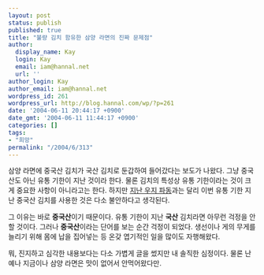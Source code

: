 ```yaml
---
layout: post
status: publish
published: true
title: "불량 김치 함유한 삼양 라면의 진짜 문제점"
author:
  display_name: Kay
  login: Kay
  email: iam@hannal.net
  url: ''
author_login: Kay
author_email: iam@hannal.net
wordpress_id: 261
wordpress_url: http://blog.hannal.com/wp/?p=261
date: '2004-06-11 20:44:17 +0900'
date_gmt: '2004-06-11 11:44:17 +0900'
categories: []
tags:
- "희망"
permalink: "/2004/6/313"
---
```

<p>삼양 라면에 중국산 김치가 국산 김치로 둔갑하여 들어갔다는 보도가 나왔다. 그냥 중국산도 아닌 유통 기한이 지난 것이라 한다. 물론 김치의 특성상 유통 기한이라는 것이 크게 중요한 사항이 아니라고는 한다. 하지만 <a href="http://reedyfox.com/bbs/view.php?id=fox&no=803" target="_Blank">지난 우지 파동</a>과는 달리 이번 유통 기한 지난 중국산 김치를 사용한 것은 다소 불안하다고 생각된다.</p>
<p>그 이유는 바로 <b>중국산</b>이기 때문이다. 유통 기한이 지난 <b>국산</b> 김치라면 아무런 걱정을 안할 것이다. 그러나 <b>중국산</b>이라는 단어를 보는 순간 걱정이 되었다. 생선이나 게의 무게를 늘리기 위해 몸에 납을 집어넣는 등 온갖 엽기적인 일을 많이도 자행해왔다.</p>
<p>뭐, 진지하고 심각한 내용보다는 다소 가볍게 글을 썼지만 내 솔직한 심정이다. 물론 난 예나 지금이나 삼양 라면은 맛이 없어서 안먹어왔다만.</p>
